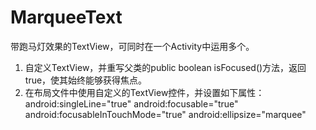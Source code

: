 # MarqueeText
带跑马灯效果的TextView，可同时在一个Activity中运用多个。
1. 自定义TextView，并重写父类的public boolean isFocused()方法，返回true，使其始终能够获得焦点。
2. 在布局文件中使用自定义的TextView控件，并设置如下属性：
        android:singleLine="true"
        android:focusable="true"
        android:focusableInTouchMode="true"
        android:ellipsize="marquee"
